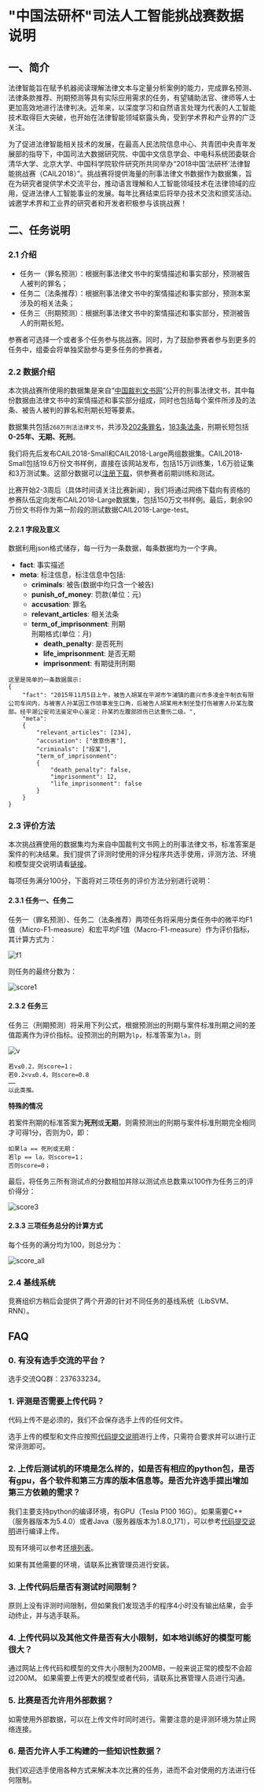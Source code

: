# "中国法研杯"司法人工智能挑战赛数据说明

## 一、简介

法律智能旨在赋予机器阅读理解法律文本与定量分析案例的能力，完成罪名预测、法律条款推荐、刑期预测等具有实际应用需求的任务，有望辅助法官、律师等人士更加高效地进行法律判决。近年来，以深度学习和自然语言处理为代表的人工智能技术取得巨大突破，也开始在法律智能领域崭露头角，受到学术界和产业界的广泛关注。

为了促进法律智能相关技术的发展，在最高人民法院信息中心、共青团中央青年发展部的指导下，中国司法大数据研究院、中国中文信息学会、中电科系统团委联合清华大学、北京大学、中国科学院软件研究所共同举办“2018中国‘法研杯’法律智能挑战赛（CAIL2018）”。挑战赛将提供海量的刑事法律文书数据作为数据集，旨在为研究者提供学术交流平台，推动语言理解和人工智能领域技术在法律领域的应用，促进法律人工智能事业的发展。每年比赛结束后将举办技术交流和颁奖活动。诚邀学术界和工业界的研究者和开发者积极参与该挑战赛！


## 二、任务说明

### 2.1 介绍

* 任务一（罪名预测）：根据刑事法律文书中的案情描述和事实部分，预测被告人被判的罪名；
* 任务二（法条推荐）：根据刑事法律文书中的案情描述和事实部分，预测本案涉及的相关法条；
* 任务三（刑期预测）：根据刑事法律文书中的案情描述和事实部分，预测被告人的刑期长短。

参赛者可选择一个或者多个任务参与挑战赛。同时，为了鼓励参赛者参与到更多的任务中，组委会将单独奖励参与更多任务的参赛者。

### 2.2 数据介绍

本次挑战赛所使用的数据集是来自“[中国裁判文书网](http://wenshu.court.gov.cn/)”公开的刑事法律文书，其中每份数据由法律文书中的案情描述和事实部分组成，同时也包括每个案件所涉及的法条、被告人被判的罪名和刑期长短等要素。

数据集共包括`268万刑法法律文书`，共涉及[202条罪名](meta/accu.txt)，[183条法条](meta/law.txt)，刑期长短包括**0-25年、无期、死刑**。

我们将先后发布CAIL2018-Small和CAIL2018-Large两组数据集。CAIL2018-Small包括19.6万份文书样例，直接在该网站发布，包括15万训练集，1.6万验证集和3万测试集。这部分数据可以[注册下载](http://cail.cipsc.org.cn)，供参赛者前期训练和测试。

比赛开始2-3周后（具体时间请关注比赛新闻），我们将通过网络下载向有资格的参赛队伍定向发布CAIL2018-Large数据集，包括150万文书样例。最后，剩余90万份文书将作为第一阶段的测试数据CAIL2018-Large-test。

#### 2.2.1 字段及意义
数据利用json格式储存，每一行为一条数据，每条数据均为一个字典。

* **fact**: 事实描述  
* **meta**: 标注信息，标注信息中包括:   
    * **criminals**: 被告(数据中均只含一个被告)  
    * **punish\_of\_money**: 罚款(单位：元)
    * **accusation**: 罪名  
    * **relevant\_articles**: 相关法条  
    * **term\_of\_imprisonment**: 刑期  
        刑期格式(单位：月)
        * **death\_penalty**: 是否死刑  
        * **life\_imprisonment**: 是否无期
        * **imprisonment**: 有期徒刑刑期

```
这里是简单的一条数据展示:  
{   
	"fact": "2015年11月5日上午，被告人胡某在平湖市乍浦镇的嘉兴市多凌金牛制衣有限公司车间内，与被害人孙某因工作琐事发生口角，后被告人胡某用木制坐垫打伤被害人孙某左腹部。经平湖公安司法鉴定中心鉴定：孙某的左腹部损伤已达重伤二级。",   
	"meta": 
	{  
		"relevant_articles": [234],  
		"accusation": ["故意伤害"], 
		"criminals": ["段某"],  
		"term_of_imprisonment": 
		{  
			"death_penalty": false,  
			"imprisonment": 12,  
			"life_imprisonment": false
		}
	}
}
```

### 2.3 评价方法

本次挑战赛使用的数据集均为来自中国裁判文书网上的刑事法律文书，标准答案是案件的判决结果。我们提供了评测时使用的评分程序共选手使用，评测方法、环境和模型提交说明请看[链接](https://github.com/thunlp/CAIL2018)。

每项任务满分100分，下面将对三项任务的评价方法分别进行说明：

#### 2.3.1 任务一、任务二

任务一（罪名预测）、任务二（法条推荐）两项任务将采用分类任务中的微平均F1值（Micro-F1-measure）和宏平均F1值（Macro-F1-measure）作为评价指标，其计算方式为：

![f1](pic/f1.png)

则任务的最终分数为：

![score1](pic/score_1.png)

#### 2.3.2 任务三

任务三（刑期预测）将采用下列公式，根据预测出的刑期与案件标准刑期之间的差值距离作为评价指标。设预测出的刑期为`lp`，标准答案为`la`，则

![v](pic/v.png)

```
若v≤0.2，则score=1；
若0.2<v≤0.4，则score=0.8
……
以此类推。
```
**特殊的情况**

若案件刑期的标准答案为**死刑**或**无期**，则需预测出的刑期与案件标准刑期完全相同才可得1分，否则为0，即：

```
如果la == 死刑或无期：
若lp == la，则score=1；
否则score=0；
```

最后，将任务三所有测试点的分数相加并除以测试点总数乘以100作为任务三的评价得分：

![score3](pic/score_3.png)

#### 2.3.3 三项任务总分的计算方式

每个任务的满分均为100，则总分为：

![score_all](pic/score_all.png)


### 2.4 基线系统

竞赛组织方稍后会提供了两个开源的针对不同任务的基线系统（LibSVM、RNN）。

## FAQ

### 0. 有没有选手交流的平台？

选手交流QQ群：237633234。

### 1. 评测是否需要上传代码？

代码上传不是必须的，我们不会保存选手上传的任何文件。

选手上传的模型和文件应按照[代码提交说明](https://github.com/thunlp/CAIL2018)进行上传，只需符合要求并可以进行正常评测即可。

### 2. 上传后测试机的环境是怎么样的，如是否有相应的python包，是否有gpu，各个软件和第三方库的版本信息等。是否允许选手提出增加第三方依赖的需求？

我们主要支持python的编译环境，有GPU（Tesla P100 16G）。如果需要C++（服务器版本为5.4.0）或者Java（服务器版本为1.8.0_171），可以参考[代码提交说明](https://github.com/thunlp/CAIL2018)进行编译上传。

现有环境可以参考[环境列表](https://github.com/thunlp/CAIL2018)。

如果有其他需要的环境，请联系比赛管理员进行安装。

### 3. 上传代码后是否有测试时间限制？

原则上没有评测时间限制，但如果我们发现选手的程序4小时没有输出结果，会手动终止，并与选手联系。

### 4. 上传代码以及其他文件是否有大小限制，如本地训练好的模型可能很大？

通过网站上传代码和模型的文件大小限制为200MB，一般来说正常的模型不会超过200M。
如果需要上传更大的模型或者代码，请联系比赛管理人员进行沟通。

### 5. 比赛是否允许用外部数据？

如需使用外部数据，可以在上传文件时同时进行。需要注意的是评测环境为禁止网络连接。

### 6. 是否允许人手工构建的一些知识性数据？

我们欢迎选手使用各种方式来解决本次比赛的任务，进而不会对使用的方法进行任何限制。

